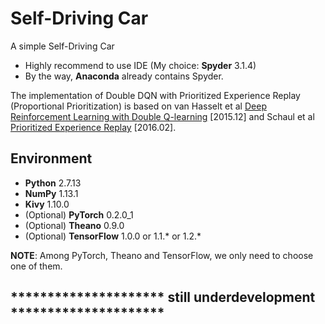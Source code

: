 # Self-Driving Car

A simple Self-Driving Car

- Highly recommend to use IDE (My choice: <b>Spyder</b> 3.1.4)
- By the way, <b>Anaconda</b> already contains Spyder.

The implementation of Double DQN with Prioritized Experience Replay (Proportional Prioritization) is based on van Hasselt et al [Deep Reinforcement Learning with Double Q-learning](https://arxiv.org/pdf/1509.06461.pdf) [2015.12] and Schaul et al [Prioritized Experience Replay](https://arxiv.org/pdf/1511.05952.pdf) [2016.02].

## Environment
- <b>Python</b> 2.7.13
- <b>NumPy</b> 1.13.1
- <b>Kivy</b> 1.10.0
- (Optional) <b>PyTorch</b> 0.2.0_1
- (Optional) <b>Theano</b> 0.9.0
- (Optional) <b>TensorFlow</b> 1.0.0 or 1.1.* or 1.2.*

<b>NOTE</b>: Among PyTorch, Theano and TensorFlow, we only need to choose one of them.

## ********************* still underdevelopment *********************
